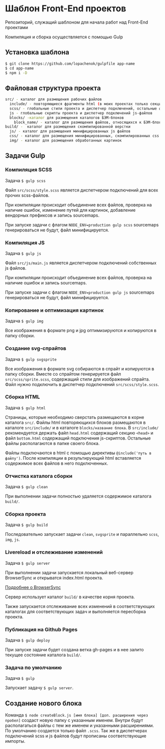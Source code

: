 # Шаблон Front-End проектов

Репозиторий, служащий шаблоном для начала работ над Front-End проектами

Компиляция и сборка осуществляется с помощью Gulp

## Установка шаблона

``` sh
$ git clone https://github.com/lopachenok/gulpfile app-name
$ cd app-name
$ npm i -D
```

## Файловая структура проекта

``` sh
src/ - каталог для размещения рабочих файлов
  include/ - повторяющиеся фрагменты html (в моих проектах только секция head и секция подключение скриптов bottom)
  scss/ - глобальные стили проекта и диспетчер подключений, остальные файлы стилей в папках блоков
  js - глобальные скрипты проекта и диспетчер подключений js-файлов
  blocks/ -каталог для размещения каталогов БЭМ-блоков
    block_name/ - каталог для размещения файлов, относящихся к БЭМ-блоку, содержит scss-файлы, js-файлы и картинки
build/ -  каталог для размещения скомпилированной верстки
  js/ - каталог для размещения минифицированных js файлов
  css/ - каталог для размещения минифицированных, скомпилированных css файлов
  img/ - каталог для размещения обработанных картинок
```

## Задачи Gulp

### Компиляция SCSS

Задача `$ gulp scss`

Файл `src/scss/style.scss` является диспетчером подключений для всех прочих scss-файлов.  

При компиляции происходит объединение всех файлов, проверка на наличие ошибок, изменение путей для картинок, добавление вендорных префиксов и запись sourcemaps.

При запуске задачи с флагом `NODE_ENV=production gulp scss` sourcemaps генерироваться не будут, файл минифицируется. 

### Компиляция JS

Задача `$ gulp js`

Файл `src/js/main.js` является диспетчером подключений собственных js файлов.

При компиляции происходит объединение всех файлов, проверка на наличие ошибок и запись sourcemaps.

При запуске задачи с флагом `NODE_ENV=production gulp js` sourcemaps генерироваться не будут, файл минифицируется. 

### Копирование и оптимизация картинок

Задача `$ gulp img`

Все изображения в формате png и jpg оптимизируются и копируются в папку сборки.

### Создание svg-спрайтов

Задача `$ gulp svgsprite`

Все изображения в формате svg собираются в спрайт и копируются в папку сборки. Вместе со спрайтом генерируется файл `src/scss/sprite.scss`, содержащий стили для изображений спрайта. Файл нужно подключить в диспетчер подключений `src/scss/style.scss`.

### Сборка HTML

Задача `$ gulp html`

Страницы, которые необходимо сверстать размещаются в корне каталога `src/`. Файлы html повторяющихся блоков размещаются в каталоге `src/include/` и в каталоге `blocks/название блока`. В `src/include/` рекомендуется держать файл `head.html` содержащий секцию `<head>` и файл `bottom.html` содержащий подключения js-скриптов. Остальные файлы располагаются в папке своего блока.

Файлы подключаются в html с помощью директивы `@include('путь в файлу')`. После компиляции в результирующий html вставляется содержимое всех файлов в него подключенных.


### Отчистка каталога сборки 

Задача `$ gulp clean`

При выполнении задачи полностью удаляется содержимое каталога `build/`.

### Сборка проекта

Задача `$ gulp build`

Последовательно запускает задачи `clean`, `svgsprite` и параллельно `scss`, `img`, `js`.

### Livereload и отслеживание изменений

Задача `$ gulp server`

При выполнении задачи запускается локальный веб-сервер BrowserSync и открыватся index.html проекта.  

[Подробнее о BrowserSync](http://www.browsersync.io/ "Подробнее о BrowserSync")  

Сервер использует каталог `build/` в качестве корня проекта.

Также запускается отслеживание всех изменений в соответствующих каталогах для соответствующих задач и выполняется пересборка проекта.

### Публикация на Github Pages

Задача `$ gulp deploy`

При запуске задачи будет создана ветка gh-pages и в нее залито текущее состояние каталога `build/`.

### Задача по умолчанию

Задача `$ gulp`

Запускает задачу `$ gulp server`.

## Создание нового блока

Команда `$ node createBlock.js [имя блока] [доп. расширения через пробел]` создаст новую папку с указанным именем. Внутри будут располагаться файлы с тем же именем и указанными расширениями. По умолчанию создается только файл `.scss`. Так же в диспетчерах подключений scss и js файлов будут прописаны соответствующие импорты. 